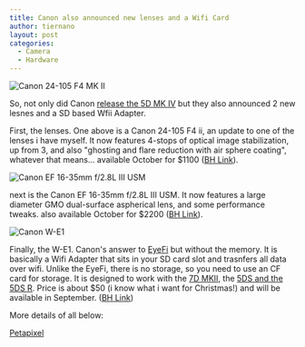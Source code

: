 ```yaml
---
title: Canon also announced new lenses and a Wifi Card
author: tiernano
layout: post
categories:
  - Camera
  - Hardware
---
```


![Canon 24-105 F4 MK II](https://www.geekphotographer.com/wp-content/uploads/2016/08/20160825-24105mm.jpg "Canon 24-105 F4 MK II")

So, not only did Canon [release the 5D MK IV][1] but they also announced 2 new lesnes and a SD based Wfii Adapter. 

First, the lenses. One above is a Canon 24-105 F4 ii, an update to one of the lenses i have myself. It now features 4-stops of optical image stabilization, up from 3, and also "ghosting and flare reduction with air sphere coating", whatever that means... available October for $1100 ([BH Link][3]).

![Canon EF 16-35mm f/2.8L III USM](https://www.geekphotographer.com/wp-content/uploads/2016/08/20160825-1635mm.jpg "Canon EF 16-35mm f/2.8L III USM")

next is the Canon EF 16-35mm f/2.8L III USM. It now features a large diameter GMO dual-surface aspherical lens, and some performance tweaks. also available October for $2200 ([BH Link][2]). 

![Canon W-E1](https://www.geekphotographer.com/wp-content/uploads/2016/08/20160825-we1.jpg "Canon W-E1")

Finally, the W-E1. Canon's answer to [EyeFi][5] but without the memory. It is basically a Wifi Adapter that sits in your SD card slot and trasnfers all data over wifi. Unlike the EyeFi, there is no storage, so you need to use an CF card for storage. It is designed to work with the [7D MKII][7], the [5DS and the 5DS R][6]. Price is about $50 (i know what i want for Christmas!) and will be available in September. ([BH Link][4])

More details of all below:

[Petapixel](http://petapixel.com/2016/08/25/canon-reveals-two-new-l-lenses-interesting-sd-card-wifi-adapter/)

[1]:http://www.geekphotographer.com/Canon5DMKIV/
[2]:https://www.bhphotovideo.com/c/product/1274708-REG/canon_ef_16_35mm_f_2_8l_iii.html
[3]:https://www.bhphotovideo.com/c/product/1274709-REG/canon_ef_24_105mm_f_4l_is.html
[4]:https://www.bhphotovideo.com/c/product/1274710-REG/canon_w_e1_wi_fi_adapter.html
[5]:http://www.eye.fi
[6]:http://www.geekphotographer.com/canon-announce-5ds-and-5ds-r-with-50mp-sensors-and-some-other-stuff/
[7]:http://www.geekphotographer.com/canon-announce-7d-mk-ii/
